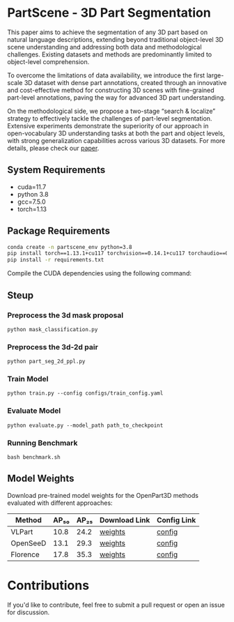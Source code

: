 
# PartScene - 3D Part Segmentation

This paper aims to achieve the segmentation of any 3D part based on natural language descriptions, extending beyond traditional object-level 3D scene understanding and addressing both data and methodological challenges. Existing datasets and methods are predominantly limited to object-level comprehension.

To overcome the limitations of data availability, we introduce the first large-scale 3D dataset with dense part annotations, created through an innovative and cost-effective method for constructing 3D scenes with fine-grained part-level annotations, paving the way for advanced 3D part understanding.

On the methodological side, we propose a two-stage “search & localize” strategy to effectively tackle the challenges of part-level segmentation. Extensive experiments demonstrate the superiority of our approach in open-vocabulary 3D understanding tasks at both the part and object levels, with strong generalization capabilities across various 3D datasets.
For more details, please check our [paper](https://lilredwu.github.io/).

## System Requirements

- cuda=11.7
- python 3.8
- gcc=7.5.0
- torch=1.13

## Package Requirements

```bash
conda create -n partscene_env python=3.8
pip install torch==1.13.1+cu117 torchvision==0.14.1+cu117 torchaudio==0.13.1 --extra-index-url https://download.pytorch.org/whl/cu117
pip install -r requirements.txt
```

Compile the CUDA dependencies using the following command:




## Steup
### Preprocess the 3d mask proposal 
```
python mask_classification.py 
```

### Preprocess the 3d-2d pair 
```
python part_seg_2d_ppl.py
```

### Train Model
```
python train.py --config configs/train_config.yaml
```

### Evaluate Model
```
python evaluate.py --model_path path_to_checkpoint
```

###  Running Benchmark
```
bash benchmark.sh
```
## Model Weights
Download pre-trained model weights for the OpenPart3D methods evaluated with different approaches:

| Method    | AP₅₀ | AP₂₅ | Download Link                          | Config Link                          |
|-----------|------|------|----------------------------------------|--------------------------------------|
| VLPart    | 10.8 | 24.2 | [weights](https://github.com/PeizeSun/VLPart/releases/download/v0.1/r50_lvis_paco.pth) | [config](https://drive.google.com/file/d/1eYgkx6m2NjWAbLzdfv0zlAJW2beEQqIV/view?usp=drive_link)
| OpenSeeD  | 13.1 | 29.3 | [weights](https://github.com/IDEA-Research/OpenSeeD/releases/download/openseed/model_state_dict_swint_51.2ap.pt) | [config](https://example.com/openseed_config.yaml) |
| Florence  | 17.8 | 35.3 | [weights](https://huggingface.co/microsoft/Florence-2-large/resolve/main/pytorch_model.bin?download=true) | [config](https://example.com/florence_config.yaml) |
# Contributions
If you'd like to contribute, feel free to submit a pull request or open an issue for discussion.
